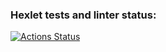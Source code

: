 ### Hexlet tests and linter status:
[![Actions Status](https://github.com/Lobstre/java-project-71/workflows/hexlet-check/badge.svg)](https://github.com/Lobstre/java-project-71/actions)